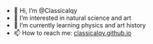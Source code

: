 - 👋 Hi, I’m @Classicalqy
- 👀 I’m interested in natural science and art
- 🌱 I’m currently learning physics and art history
- 📫 How to reach me: [classicalqy.github.io](https://classicalqy.github.io)

<!---
Classicalqy/Classicalqy is a ✨ special ✨ repository because its `README.md` (this file) appears on your GitHub profile.
You can click the Preview link to take a look at your changes.
--->
